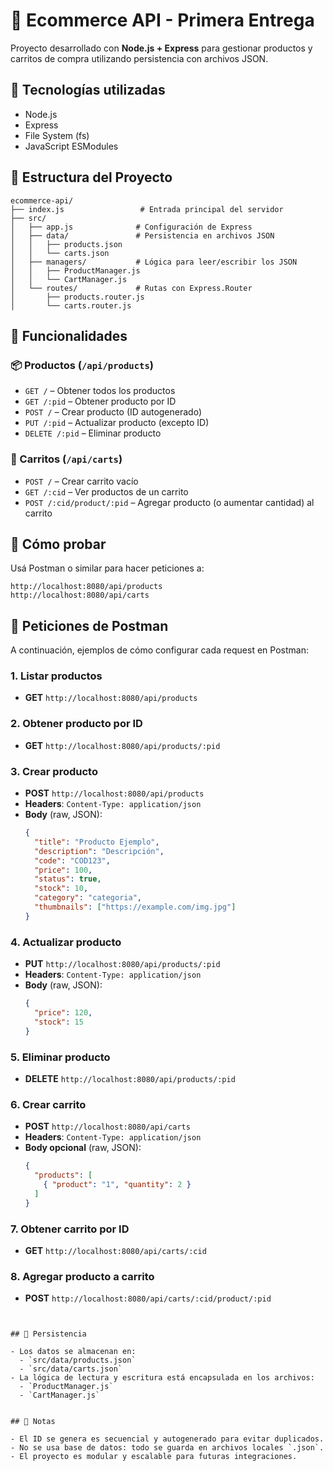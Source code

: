 # 🛒 Ecommerce API - Primera Entrega

Proyecto desarrollado con **Node.js + Express** para gestionar productos y carritos de compra utilizando persistencia con archivos JSON.

## 🚀 Tecnologías utilizadas

- Node.js
- Express
- File System (fs)
- JavaScript ESModules

## 📁 Estructura del Proyecto

```
ecommerce-api/
├── index.js                 # Entrada principal del servidor
├── src/
│   ├── app.js              # Configuración de Express
│   ├── data/               # Persistencia en archivos JSON
│   │   ├── products.json
│   │   └── carts.json
│   ├── managers/           # Lógica para leer/escribir los JSON
│   │   ├── ProductManager.js
│   │   └── CartManager.js
│   └── routes/             # Rutas con Express.Router
│       ├── products.router.js
│       └── carts.router.js
```


## 🧠 Funcionalidades

### 📦 Productos (`/api/products`)
- `GET /` – Obtener todos los productos
- `GET /:pid` – Obtener producto por ID
- `POST /` – Crear producto (ID autogenerado)
- `PUT /:pid` – Actualizar producto (excepto ID)
- `DELETE /:pid` – Eliminar producto

### 🛒 Carritos (`/api/carts`)
- `POST /` – Crear carrito vacío
- `GET /:cid` – Ver productos de un carrito
- `POST /:cid/product/:pid` – Agregar producto (o aumentar cantidad) al carrito


## 🧪 Cómo probar

Usá Postman o similar para hacer peticiones a:

```
http://localhost:8080/api/products
http://localhost:8080/api/carts
```

## 🔧 Peticiones de Postman

A continuación, ejemplos de cómo configurar cada request en Postman:

### 1. Listar productos
- **GET** `http://localhost:8080/api/products`

### 2. Obtener producto por ID
- **GET** `http://localhost:8080/api/products/:pid`

### 3. Crear producto
- **POST** `http://localhost:8080/api/products`
- **Headers**: `Content-Type: application/json`
- **Body** (raw, JSON):
  ```json
  {
    "title": "Producto Ejemplo",
    "description": "Descripción",
    "code": "COD123",
    "price": 100,
    "status": true,
    "stock": 10,
    "category": "categoria",
    "thumbnails": ["https://example.com/img.jpg"]
  }
  ```

### 4. Actualizar producto
- **PUT** `http://localhost:8080/api/products/:pid`
- **Headers**: `Content-Type: application/json`
- **Body** (raw, JSON):
  ```json
  {
    "price": 120,
    "stock": 15
  }
  ```

### 5. Eliminar producto
- **DELETE** `http://localhost:8080/api/products/:pid`

### 6. Crear carrito
- **POST** `http://localhost:8080/api/carts`
- **Headers**: `Content-Type: application/json`
- **Body opcional** (raw, JSON):
  ```json
  {
    "products": [
      { "product": "1", "quantity": 2 }
    ]
  }
  ```

### 7. Obtener carrito por ID
- **GET** `http://localhost:8080/api/carts/:cid`

### 8. Agregar producto a carrito
- **POST** `http://localhost:8080/api/carts/:cid/product/:pid`
```


## 💾 Persistencia

- Los datos se almacenan en:
  - `src/data/products.json`
  - `src/data/carts.json`
- La lógica de lectura y escritura está encapsulada en los archivos:
  - `ProductManager.js`
  - `CartManager.js`


## 📌 Notas

- El ID se genera es secuencial y autogenerado para evitar duplicados.
- No se usa base de datos: todo se guarda en archivos locales `.json`.
- El proyecto es modular y escalable para futuras integraciones.
